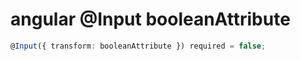 # angular @Input booleanAttribute

```ts
@Input({ transform: booleanAttribute }) required = false;
```
